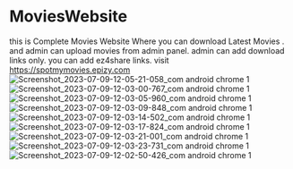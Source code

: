 # MoviesWebsite
this is Complete Movies Website Where you can download Latest Movies . and admin can upload movies from admin panel. admin can add download links only. you can add ez4share links.
visit https://spotmymovies.epizy.com
![Screenshot_2023-07-09-12-05-21-058_com android chrome 1](https://github.com/sahilkarnekar1/MoviesWebsite/assets/115504306/bc3b746a-aa90-4b7f-ac73-89ac60f8c8c7)
![Screenshot_2023-07-09-12-03-00-767_com android chrome 1](https://github.com/sahilkarnekar1/MoviesWebsite/assets/115504306/591bb4d7-ece5-4450-a1c6-417fbb5d9f48)
![Screenshot_2023-07-09-12-03-05-960_com android chrome 1](https://github.com/sahilkarnekar1/MoviesWebsite/assets/115504306/9e6b0f0f-a77b-4815-8aaf-3039e848a3e5)
![Screenshot_2023-07-09-12-03-09-848_com android chrome 1](https://github.com/sahilkarnekar1/MoviesWebsite/assets/115504306/8b3d6640-1885-49c8-8b10-84cbcee25654)
![Screenshot_2023-07-09-12-03-14-502_com android chrome 1](https://github.com/sahilkarnekar1/MoviesWebsite/assets/115504306/5f22a08f-c684-4935-9927-601b7dba5367)
![Screenshot_2023-07-09-12-03-17-824_com android chrome 1](https://github.com/sahilkarnekar1/MoviesWebsite/assets/115504306/0007f9ad-e706-40dc-b202-9a24d9cfd059)
![Screenshot_2023-07-09-12-03-21-001_com android chrome 1](https://github.com/sahilkarnekar1/MoviesWebsite/assets/115504306/16e29744-4134-476a-b29c-d136b24d0255)
![Screenshot_2023-07-09-12-03-23-731_com android chrome 1](https://github.com/sahilkarnekar1/MoviesWebsite/assets/115504306/36812e9f-b25a-49ca-b7c2-49187ad0cee3)
![Screenshot_2023-07-09-12-02-50-426_com android chrome 1](https://github.com/sahilkarnekar1/MoviesWebsite/assets/115504306/36129015-2f40-46fd-961f-bb39e437144e)
